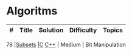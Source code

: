 # Algoritms


| #        | Title           | Solution	  | Difficulty   | Topics
--- | --- | --- | --- | ---

78 |[Subsets](https://leetcode.com/problems/subsets/description/) |[C](./algorithms/subsets/subsets.c) [C++](algorithms/subsets/subsets.cpp) | Medium | Bit Manipulation
